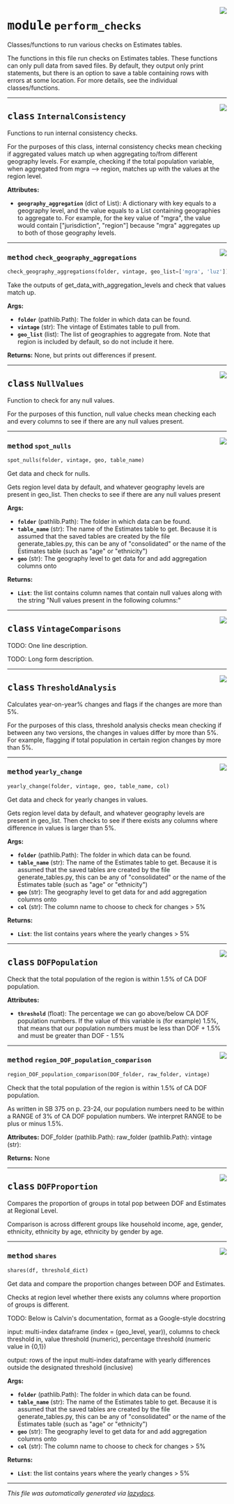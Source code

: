 <!-- markdownlint-disable -->

<a href="..\..\..\2022\Estimates_Automation\perform_checks.py#L0"><img align="right" style="float:right;" src="https://img.shields.io/badge/-source-cccccc?style=flat-square"></a>

# <kbd>module</kbd> `perform_checks`
Classes/functions to run various checks on Estimates tables. 

The functions in this file run checks on Estimates tables. These functions can only pull data from saved files. By default, they output only print statements, but there is an option to save a  table containing rows with errors at some location. For more details, see the individual  classes/functions. 



---

<a href="..\..\..\2022\Estimates_Automation\perform_checks.py#L26"><img align="right" style="float:right;" src="https://img.shields.io/badge/-source-cccccc?style=flat-square"></a>

## <kbd>class</kbd> `InternalConsistency`
Functions to run internal consistency checks. 

For the purposes of this class, internal consistency checks mean checking if aggregated values match up when aggregating to/from different geography levels. For example, checking if the total population variable, when aggregated from mgra --> region, matches up with the values at the  region level. 



**Attributes:**
 
 - <b>`geography_aggregation`</b> (dict of List):  A dictionary with key equals to a geography level,   and the value equals to a List containing geographies to aggregate to. For example, for  the key value of "mgra", the value would contain ["jurisdiction", "region"] because   "mgra" aggregates up to both of those geography levels. 




---

<a href="..\..\..\2022\Estimates_Automation\perform_checks.py#L112"><img align="right" style="float:right;" src="https://img.shields.io/badge/-source-cccccc?style=flat-square"></a>

### <kbd>method</kbd> `check_geography_aggregations`

```python
check_geography_aggregations(folder, vintage, geo_list=['mgra', 'luz'])
```

Take the outputs of get_data_with_aggregation_levels and check that values match up. 



**Args:**
 
 - <b>`folder`</b> (pathlib.Path):  The folder in which data can be found. 
 - <b>`vintage`</b> (str):  The vintage of Estimates table to pull from.  
 - <b>`geo_list`</b> (list):  The list of geographies to aggregate from. Note that region is included   by default, so do not include it here. 



**Returns:**
 None, but prints out differences if present. 


---

<a href="..\..\..\2022\Estimates_Automation\perform_checks.py#L176"><img align="right" style="float:right;" src="https://img.shields.io/badge/-source-cccccc?style=flat-square"></a>

## <kbd>class</kbd> `NullValues`
Function to check for any null values. 

For the purposes of this function, null value checks mean checking each and every columns to see if there are any null values present. 




---

<a href="..\..\..\2022\Estimates_Automation\perform_checks.py#L183"><img align="right" style="float:right;" src="https://img.shields.io/badge/-source-cccccc?style=flat-square"></a>

### <kbd>method</kbd> `spot_nulls`

```python
spot_nulls(folder, vintage, geo, table_name)
```

Get data and check for nulls. 

Gets region level data by default, and whatever geography levels are present in geo_list.  Then checks to see if there are any null values present 



**Args:**
 
 - <b>`folder`</b> (pathlib.Path):  The folder in which data can be found. 
 - <b>`table_name`</b> (str):  The name of the Estimates table to get. Because it is assumed that  the saved tables are created by the file generate_tables.py, this can be any of  "consolidated" or the name of the Estimates table (such as "age" or "ethnicity") 
 - <b>`geo`</b> (str):  The geography level to get data for and add aggregation columns onto 



**Returns:**
 
 - <b>`List`</b>:  the list contains column names that contain null values along with the string "Null values present in the following columns:" 


---

<a href="..\..\..\2022\Estimates_Automation\perform_checks.py#L211"><img align="right" style="float:right;" src="https://img.shields.io/badge/-source-cccccc?style=flat-square"></a>

## <kbd>class</kbd> `VintageComparisons`
TODO: One line description. 

TODO: Long form description. 





---

<a href="..\..\..\2022\Estimates_Automation\perform_checks.py#L224"><img align="right" style="float:right;" src="https://img.shields.io/badge/-source-cccccc?style=flat-square"></a>

## <kbd>class</kbd> `ThresholdAnalysis`
Calculates year-on-year% changes and flags if the changes are more than 5%. 

For the purposes of this class, threshold analysis checks mean checking if between any two versions, the changes in values differ by more than 5%. For example, flagging if total population in certain region  changes by more than 5%. 




---

<a href="..\..\..\2022\Estimates_Automation\perform_checks.py#L232"><img align="right" style="float:right;" src="https://img.shields.io/badge/-source-cccccc?style=flat-square"></a>

### <kbd>method</kbd> `yearly_change`

```python
yearly_change(folder, vintage, geo, table_name, col)
```

Get data and check for yearly changes in values. 

Gets region level data by default, and whatever geography levels are present in geo_list.  Then checks to see if there exists any columns where difference in values is larger than 5%. 



**Args:**
 
 - <b>`folder`</b> (pathlib.Path):  The folder in which data can be found. 
 - <b>`table_name`</b> (str):  The name of the Estimates table to get. Because it is assumed that  the saved tables are created by the file generate_tables.py, this can be any of  "consolidated" or the name of the Estimates table (such as "age" or "ethnicity") 
 - <b>`geo`</b> (str):  The geography level to get data for and add aggregation columns onto 
 - <b>`col`</b> (str):  The column name to choose to check for changes > 5% 



**Returns:**
 
 - <b>`List`</b>:  the list contains years where the yearly changes > 5% 


---

<a href="..\..\..\2022\Estimates_Automation\perform_checks.py#L271"><img align="right" style="float:right;" src="https://img.shields.io/badge/-source-cccccc?style=flat-square"></a>

## <kbd>class</kbd> `DOFPopulation`
Check that the total population of the region is within 1.5% of CA DOF population. 



**Attributes:**
 
 - <b>`threshold`</b> (float):  The percentage we can go above/below CA DOF population numbers. If the   value of this variable is (for example) 1.5%, that means that our population numbers  must be less than DOF + 1.5% and must be greater than DOF - 1.5% 




---

<a href="..\..\..\2022\Estimates_Automation\perform_checks.py#L286"><img align="right" style="float:right;" src="https://img.shields.io/badge/-source-cccccc?style=flat-square"></a>

### <kbd>method</kbd> `region_DOF_population_comparison`

```python
region_DOF_population_comparison(DOF_folder, raw_folder, vintage)
```

Check that the total population of the region is within 1.5% of CA DOF population. 

As written in SB 375 on p. 23-24, our population numbers need to be within a RANGE of 3% of CA DOF population numbers. We interpret RANGE to be plus or minus 1.5%. 



**Attributes:**
  DOF_folder (pathlib.Path):  raw_folder (pathlib.Path):  vintage (str): 



**Returns:**
  None 


---

<a href="..\..\..\2022\Estimates_Automation\perform_checks.py#L362"><img align="right" style="float:right;" src="https://img.shields.io/badge/-source-cccccc?style=flat-square"></a>

## <kbd>class</kbd> `DOFProportion`
Compares the proportion of groups in total pop between DOF and Estimates at Regional Level. 

Comparison is across different groups like household income, age, gender, ethnicity, ethnicity  by age, ethnicity by gender by age. 




---

<a href="..\..\..\2022\Estimates_Automation\perform_checks.py#L369"><img align="right" style="float:right;" src="https://img.shields.io/badge/-source-cccccc?style=flat-square"></a>

### <kbd>method</kbd> `shares`

```python
shares(df, threshold_dict)
```

Get data and compare the proportion changes between DOF and Estimates. 

Checks at region level whether there exists any columns where proportion of groups is different. 

TODO: Below is Calvin's documentation, format as a Google-style docstring 

input: multi-index dataframe (index = (geo_level, year)), columns to check threshold in, value threshold (numeric), percentage threshold (numeric value in {0,1}) 

output: rows of the input multi-index dataframe with yearly differences outside the designated threshold (inclusive) 



**Args:**
 
 - <b>`folder`</b> (pathlib.Path):  The folder in which data can be found. 
 - <b>`table_name`</b> (str):  The name of the Estimates table to get. Because it is assumed that  the saved tables are created by the file generate_tables.py, this can be any of  "consolidated" or the name of the Estimates table (such as "age" or "ethnicity") 
 - <b>`geo`</b> (str):  The geography level to get data for and add aggregation columns onto 
 - <b>`col`</b> (str):  The column name to choose to check for changes > 5% 



**Returns:**
 
 - <b>`List`</b>:  the list contains years where the yearly changes > 5% 




---

_This file was automatically generated via [lazydocs](https://github.com/ml-tooling/lazydocs)._
